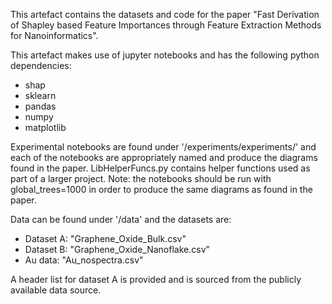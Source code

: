 This artefact contains the datasets and code for the paper "Fast Derivation of Shapley based Feature Importances through Feature Extraction Methods for Nanoinformatics".

This artefact makes use of jupyter notebooks and has the following python dependencies:
<ul>
	<li>shap</li>
	<li>sklearn</li>
	<li>pandas</li>
	<li>numpy</li>
	<li>matplotlib</li>
</ul>

Experimental notebooks are found under '/experiments/experiments/' and each of the notebooks are appropriately named and produce the diagrams found in the paper. LibHelperFuncs.py contains helper functions used as part of a larger project. Note: the notebooks should be run with global_trees=1000 in order to produce the same diagrams as found in the paper.

Data can be found under '/data' and the datasets are:
<ul>
	<li>Dataset A: "Graphene_Oxide_Bulk.csv"</li>
	<li>Dataset B: "Graphene_Oxide_Nanoflake.csv"</li>
	<li>Au data: "Au_nospectra.csv"</li>
</ul>
	
A header list for dataset A is provided and is sourced from the publicly available data source.  

